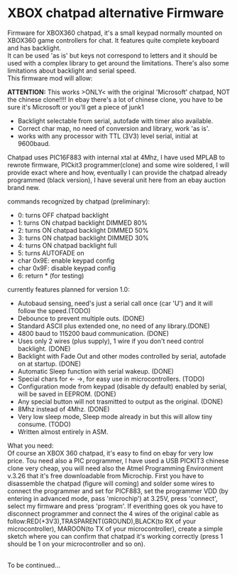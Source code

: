 # XBOX chatpad alternative Firmware
Firmware for XBOX360 chatpad, it's a small keypad normally mounted on XBOX360 game controllers for chat. It features quite complete keyboard and has backlight.<br>
It can be used 'as is' but keys not correspond to letters and it should be used with a complex library to get around the limitations. There's also some limitations about backlight and serial speed.<br>
This firmware mod will allow:<br>

<b>ATTENTION:</b> This works >ONLY< with the original 'Microsoft' chatpad, NOT the chinese clone!!!! In ebay there's a lot of chinese clone, you have to be sure it's Microsoft or you'll get a piece of junk1<br>

- Backlight selectable from serial, autofade with timer also available.
- Correct char map, no need of conversion and library, work 'as is'.
- works with any processor with TTL (3V3) level serial, initial at 9600baud.

Chatpad uses PIC16F883 with internal xtal at 4Mhz, I have used MPLAB to rewrote firmware, PICkit3 programmer(clone) and some wire soldered, I will provide exact where and how, eventually I can provide the chatpad already programmed (black version), I have several unit here from an ebay auction brand new.<br>

commands recognized by chatpad (preliminary):<br>
- 0: turns OFF chatpad backlight
- 1: turns ON  chatpad backlight DIMMED 80%
- 2: turns ON  chatpad backlight DIMMED 50%
- 3: turns ON  chatpad backlight DIMMED 30%
- 4: turns ON  chatpad backlight full
- 5: turns AUTOFADE on
- char 0x9E: enable keypad config
- char 0x9F: disable keypad config
- 6: return * (for testing)<br>

currently features planned for version 1.0:<br>
- Autobaud sensing, need's just a serial call once (car 'U') and it will follow the speed.(TODO)
- Debounce to prevent multiple outs. (DONE)
- Standard ASCII plus extended one, no need of any library.(DONE)
- 4800 baud to 115200 baud communication. (DONE)
- Uses only 2 wires (plus supply), 1 wire if you don't need control backlight. (DONE)
- Backlight with Fade Out and other modes controlled by serial, autofade on at startup. (DONE)
- Automatic Sleep function with serial wakeup. (DONE)
- Special chars for <- ->, for easy use in microcontrollers. (TODO)
- Configuration mode from keypad (disable dy default) enabled by serial, will be saved in EEPROM. (DONE)
- Any special button will not trasmitted to output as the original. (DONE)
- 8Mhz instead of 4Mhz. (DONE)
- Very low sleep mode, Sleep mode already in but this will allow tiny consume. (TODO)
- Written almost entirely in ASM.<br>

 What you need:<br>
 Of course an XBOX 360 chatpad, it's easy to find on ebay for very low price. Tou need also a PIC programmer, I have used 
 a USB PICKIT3 chinese clone very cheap, you will need also the Atmel Programming Environment v.3.26 that it's free downloadable from Microchip. First you have to disassemble the chatpad (figure will coming) and solder some wires to connect the programmer and set for PICF883, set the programmer VDD (by entering in advanced mode, pass 'microchip') at 3.25V, press 'connect', select my firmware and press 'program'. If everithing goes ok you have to disconnect programmer and connect the 4 wires of the original cable as follow:RED(+3V3),TRASPARENT(GROUND),BLACK(to RX of your microcontroller), MAROON(to TX of your microcontroller), create a simple sketch where you can confirm that chatpad it's working correctly (press 1 should be 1 on your microcontroller and so on).<br><br>

To be continued...
